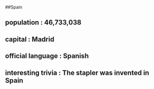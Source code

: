 ##Spain
## population : 46,733,038


## capital : Madrid

 
## official language : Spanish


## interesting trivia : The stapler was invented in Spain



